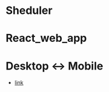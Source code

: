 # Sheduler

# React_web_app

# Desktop <-> Mobile

- [link](https://alexdolz.github.io/Sheduler_React_web_app/)
